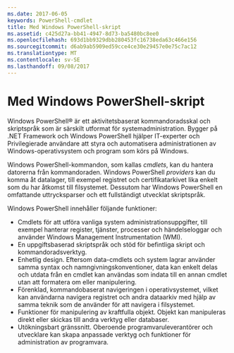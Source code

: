 ```yaml
---
ms.date: 2017-06-05
keywords: PowerShell-cmdlet
title: Med Windows PowerShell-skript
ms.assetid: c425d27a-bb41-4947-8d73-ba5480bc8ee0
ms.openlocfilehash: 693d1bb9329dbb280453fc16738eda63c466e156
ms.sourcegitcommit: d6ab9ab5909ed59cce4ce30e29457e0e75c7ac12
ms.translationtype: MT
ms.contentlocale: sv-SE
ms.lasthandoff: 09/08/2017
---
```

# <a name="scripting-with-windows-powershell"></a>Med Windows PowerShell-skript

Windows PowerShell® är ett aktivitetsbaserat kommandoradsskal och skriptspråk som är särskilt utformat för systemadministration. Bygger på .NET Framework och Windows PowerShell hjälper IT-experter och Privilegierade användare att styra och automatisera administrationen av Windows-operativsystem och program som körs på Windows.

Windows PowerShell-kommandon, som kallas *cmdlets*, kan du hantera datorerna från kommandoraden. Windows PowerShell *providers* kan du komma åt datalager, till exempel registret och certifikatarkivet lika enkelt som du har åtkomst till filsystemet. Dessutom har Windows PowerShell en omfattande uttrycksparser och ett fullständigt utvecklat skriptspråk.

Windows PowerShell innehåller följande funktioner:

- Cmdlets för att utföra vanliga system administrationsuppgifter, till exempel hanterar register, tjänster, processer och händelseloggar och använder Windows Management Instrumentation (WMI).
- En uppgiftsbaserad skriptspråk och stöd för befintliga skript och kommandoradsverktyg.
- Enhetlig design. Eftersom data-cmdlets och system lagrar använder samma syntax och namngivningskonventioner, data kan enkelt delas och utdata från en cmdlet kan användas som indata till en annan cmdlet utan att formatera om eller manipulering.
- Förenklad, kommandobaserat navigeringen i operativsystemet, vilket kan användarna navigera registret och andra dataarkiv med hjälp av samma teknik som de använder för att navigera i filsystemet.
- Funktioner för manipulering av kraftfulla objekt. Objekt kan manipuleras direkt eller skickas till andra verktyg eller databaser.
- Utökningsbart gränssnitt. Oberoende programvaruleverantörer och utvecklare kan skapa anpassade verktyg och funktioner för administration av programvara.

